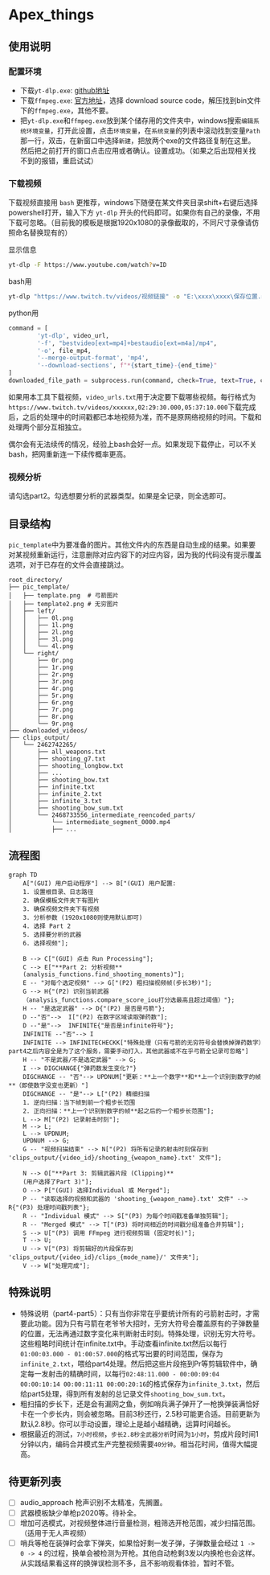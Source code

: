 # Apex_things

## 使用说明

### 配置环境

- 下载`yt-dlp.exe`: [github地址](https://github.com/yt-dlp/yt-dlp/releases)
- 下载`ffmpeg.exe`: [官方地址](https://www.ffmpeg.org/download.html#build-windows)，选择 download source code，解压找到bin文件下的`ffmpeg.exe`，其他不要。
- 把`yt-dlp.exe`和`ffmpeg.exe`放到某个储存用的文件夹中，windows搜索`编辑系统环境变量`，打开此设置，点击`环境变量`，在`系统变量`的列表中滚动找到变量`Path`那一行，双击，在新窗口中选择`新建`，把放两个exe的文件路径复制在这里。然后把之前打开的窗口点击应用或者确认。设置成功。（如果之后出现相关找不到的报错，重启试试）

### 下载视频

下载视频直接用 `bash` 更推荐，windows下随便在某文件夹目录shift+右键后选择powershell打开，输入下方 `yt-dlp` 开头的代码即可。如果你有自己的录像，不用下载可忽略。（目前我的模板是根据1920x1080的录像截取的，不同尺寸录像请仿照命名替换现有的）

显示信息
```bash
yt-dlp -F https://www.youtube.com/watch?v=ID
```

bash用
```bash
yt-dlp "https://www.twitch.tv/videos/视频链接" -o "E:\xxxx\xxxx\保存位置.mp4" -f "bestvideo[ext=mp4]+bestaudio[ext=m4a]/mp4" --download-sections "*00:17:00-05:02:10"
```
python用
```python
command = [
        'yt-dlp', video_url,
        '-f', "bestvideo[ext=mp4]+bestaudio[ext=m4a]/mp4",
        '-o', file_mp4,
        '--merge-output-format', 'mp4',
        '--download-sections', f"*{start_time}-{end_time}"
]
downloaded_file_path = subprocess.run(command, check=True, text=True, capture_output=True, encoding='utf-8')
```

如果用本工具下载视频，`video_urls.txt`用于决定要下载哪些视频。每行格式为`https://www.twitch.tv/videos/xxxxxx,02:29:30.000,05:37:10.000`下载完成后，之后的处理中的时间戳都已本地视频为准，而不是原网络视频的时间。下载和处理两个部分互相独立。

偶尔会有无法续传的情况，经验上bash会好一点。如果发现下载停止，可以不关bash，把网重新连一下续传概率更高。

### 视频分析

请勾选part2。勾选想要分析的武器类型。如果是全记录，则全选即可。

## 目录结构

`pic_template`中为要准备的图片。其他文件内的东西是自动生成的结果。如果要对某视频重新运行，注意删除对应内容下的对应内容，因为我的代码没有提示覆盖选项，对于已存在的文件会直接跳过。

```
root_directory/
├── pic_template/
│   ├── template.png  # 弓箭图片
│   ├── template2.png # 无穷图片
│   ├── left/
│   │   ├── 0l.png
│   │   ├── 1l.png
│   │   ├── 2l.png
│   │   ├── 3l.png
│   │   └── 4l.png
│   └── right/
│       ├── 0r.png
│       ├── 1r.png
│       ├── 2r.png
│       ├── 3r.png
│       ├── 4r.png
│       ├── 5r.png
│       ├── 6r.png
│       ├── 7r.png
│       ├── 8r.png
│       └── 9r.png
├── downloaded_videos/
├── clips_output/
│   └── 2462742265/
│       ├── all_weapons.txt
│       ├── shooting_g7.txt
│       ├── shooting_longbow.txt
│       ├── ...
│       ├── shooting_bow.txt
│       ├── infinite.txt
│       ├── infinite_2.txt
│       ├── infinite_3.txt
│       ├── shooting_bow_sum.txt
│       └── 2468733556_intermediate_reencoded_parts/
│           └── intermediate_segment_0000.mp4
│           ├── ...
```
## 流程图

```mermaid
graph TD
    A["(GUI) 用户启动程序"] --> B["(GUI) 用户配置:
    1. 设置根目录、日志路径
    2. 确保模板文件夹下有图片
    3. 确保视频文件夹下有视频
    3. 分析参数 (1920x1080则使用默认即可)
    4. 选择 Part 2
    5. 选择要分析的武器
    6. 选择视频"];

    B --> C["(GUI) 点击 Run Processing"];
    C --> E["**Part 2: 分析视频**
    (analysis_functions.find_shooting_moments)"];
    E -- "对每个选定视频" --> G["(P2) 粗扫描视频帧(步长3秒)"];
    G --> H{"(P2) 识别当前武器
    （analysis_functions.compare_score_iou打分选最高且超过阈值）"};
    H -- "是选定武器" --> D{"(P2) 是否是弓箭"};
    D --"否"-->  I["(P2) 在数字区域读取弹药数"];
    D --"是"-->  INFINITE{"是否是infinite符号"};
    INFINITE --"否"--> I
    INFINITE --> INFINITECHECKK["特殊处理（只有弓箭的无穷符号会替换掉弹药数字）part4之后内容全是为了这个服务，需要手动打入，其他武器或不在乎弓箭全记录可忽略"]
    H -- "不是武器/不是选定武器" --> G;
    I --> DIGCHANGE{"弹药数发生变化?"}
    DIGCHANGE -- "否"--> UPDNUM["更新：**上一个数字**和**上一个识别到数字的帧**（即使数字没变也更新）"]
    DIGCHANGE -- "是"--> L["(P2) 精细扫描
    1. 逆向扫描：当下帧到前一个粗步长范围
    2. 正向扫描：**上一个识别到数字的帧**起之后的一个粗步长范围"];
    L --> M["(P2) 记录射击时刻"];
    M --> L;
    L --> UPDNUM;
    UPDNUM --> G;
    G -- "视频扫描结束" --> N["(P2) 将所有记录的射击时刻保存到 'clips_output/{video_id}/shooting_{weapon_name}.txt' 文件"];

    N --> O["**Part 3: 剪辑武器片段 (Clipping)**
    (用户选择了Part 3)"];
    O --> P["(GUI) 选择Individual 或 Merged"];
    P -- "读取选择的视频和武器的 'shooting_{weapon_name}.txt' 文件" --> R{"(P3) 处理时间戳列表"};
    R -- "Individual 模式" --> S["(P3) 为每个时间戳准备单独剪辑"];
    R -- "Merged 模式" --> T["(P3) 将时间相近的时间戳分组准备合并剪辑"];
    S --> U["(P3) 调用 FFmpeg 进行视频剪辑 (固定时长)"];
    T --> U;
    U --> V["(P3) 将剪辑好的片段保存到 'clips_output/{video_id}/clips_{mode_name}/' 文件夹"];
    V --> W["处理完成"];
```
## 特殊说明

- 特殊说明（part4-part5）：只有当你非常在乎要统计所有的弓箭射击时，才需要此功能。因为只有弓箭在老爷爷大招时，无穷大符号会覆盖原有的子弹数量的位置，无法再通过数字变化来判断射击时刻。特殊处理，识别无穷大符号。这些粗略时间统计在infinite.txt中。手动查看infinite.txt然后以每行`01:00:03.000 - 01:00:57.000`的格式写出要的时间范围，保存为`infinite_2.txt`，喂给part4处理。然后把这些片段拖到Pr等剪辑软件中，确定每一发射击的精确时间，以每行`02:48:11.000 - 00:00:09:04 00:00:10:14 00:00:11:11 00:00:20:16`的格式保存为`infinite_3.txt`，然后给part5处理，得到所有发射的总记录文件`shooting_bow_sum.txt`。
- 粗扫描的步长下，还是会有漏网之鱼，例如哨兵满子弹开了一枪换弹装满恰好卡在一个步长内，则会被忽略。目前3秒还行，2.5秒可能更合适。目前更新为默认2.8秒。你可以手动设置，理论上是越小越精确，运算时间越长。
- 根据最近的测试，`7小时视频`，`步长2.8秒全武器分析`时间为`1小时`，剪成片段时间1分钟以内，编码合并模式生产完整视频需要`40分钟`。相当花时间，值得大幅提高。

## 待更新列表
- [ ] audio_approach 枪声识别不太精准，先搁置。
- [ ] 武器模板缺少单枪p2020等。待补全。
- [ ] 增加可选模式，对视频整体进行音量检测，粗筛选开枪范围，减少扫描范围。（适用于无人声视频）
- [ ] 哨兵等枪在装弹时会拿下弹夹，如果恰好剩一发子弹，子弹数量会经过 `1 -> 0 -> 4` 的过程，换单会被检测为开枪。其他自动枪剩3发以内换枪也会这样。从实践结果看这样的换弹误检测不多，且不影响观看体验，暂时不管。
